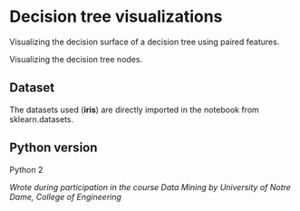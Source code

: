 # Decision tree visualizations

Visualizing the decision surface of a decision tree using paired features.

Visualizing the decision tree nodes.

## Dataset

The datasets used (**iris**) are directly imported in the notebook from sklearn.datasets.

## Python version

Python 2

*Wrote during participation in the course Data Mining by University of Notre Dame, College of Engineering*
